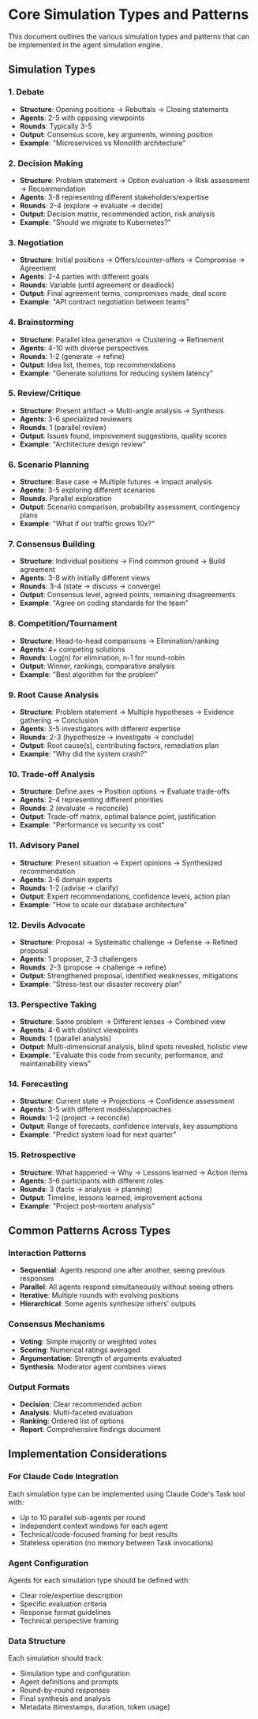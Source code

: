 # Core Simulation Types and Patterns

This document outlines the various simulation types and patterns that can be implemented in the agent simulation engine.

## Simulation Types

### 1. **Debate**
- **Structure**: Opening positions → Rebuttals → Closing statements
- **Agents**: 2-5 with opposing viewpoints
- **Rounds**: Typically 3-5
- **Output**: Consensus score, key arguments, winning position
- **Example**: "Microservices vs Monolith architecture"

### 2. **Decision Making**
- **Structure**: Problem statement → Option evaluation → Risk assessment → Recommendation
- **Agents**: 3-8 representing different stakeholders/expertise
- **Rounds**: 2-4 (explore → evaluate → decide)
- **Output**: Decision matrix, recommended action, risk analysis
- **Example**: "Should we migrate to Kubernetes?"

### 3. **Negotiation**
- **Structure**: Initial positions → Offers/counter-offers → Compromise → Agreement
- **Agents**: 2-4 parties with different goals
- **Rounds**: Variable (until agreement or deadlock)
- **Output**: Final agreement terms, compromises made, deal score
- **Example**: "API contract negotiation between teams"

### 4. **Brainstorming**
- **Structure**: Parallel idea generation → Clustering → Refinement
- **Agents**: 4-10 with diverse perspectives
- **Rounds**: 1-2 (generate → refine)
- **Output**: Idea list, themes, top recommendations
- **Example**: "Generate solutions for reducing system latency"

### 5. **Review/Critique**
- **Structure**: Present artifact → Multi-angle analysis → Synthesis
- **Agents**: 3-6 specialized reviewers
- **Rounds**: 1 (parallel review)
- **Output**: Issues found, improvement suggestions, quality scores
- **Example**: "Architecture design review"

### 6. **Scenario Planning**
- **Structure**: Base case → Multiple futures → Impact analysis
- **Agents**: 3-5 exploring different scenarios
- **Rounds**: Parallel exploration
- **Output**: Scenario comparison, probability assessment, contingency plans
- **Example**: "What if our traffic grows 10x?"

### 7. **Consensus Building**
- **Structure**: Individual positions → Find common ground → Build agreement
- **Agents**: 3-8 with initially different views
- **Rounds**: 3-4 (state → discuss → converge)
- **Output**: Consensus level, agreed points, remaining disagreements
- **Example**: "Agree on coding standards for the team"

### 8. **Competition/Tournament**
- **Structure**: Head-to-head comparisons → Elimination/ranking
- **Agents**: 4+ competing solutions
- **Rounds**: Log(n) for elimination, n-1 for round-robin
- **Output**: Winner, rankings, comparative analysis
- **Example**: "Best algorithm for the problem"

### 9. **Root Cause Analysis**
- **Structure**: Problem statement → Multiple hypotheses → Evidence gathering → Conclusion
- **Agents**: 3-5 investigators with different expertise
- **Rounds**: 2-3 (hypothesize → investigate → conclude)
- **Output**: Root cause(s), contributing factors, remediation plan
- **Example**: "Why did the system crash?"

### 10. **Trade-off Analysis**
- **Structure**: Define axes → Position options → Evaluate trade-offs
- **Agents**: 2-4 representing different priorities
- **Rounds**: 2 (evaluate → reconcile)
- **Output**: Trade-off matrix, optimal balance point, justification
- **Example**: "Performance vs security vs cost"

### 11. **Advisory Panel**
- **Structure**: Present situation → Expert opinions → Synthesized recommendation
- **Agents**: 3-6 domain experts
- **Rounds**: 1-2 (advise → clarify)
- **Output**: Expert recommendations, confidence levels, action plan
- **Example**: "How to scale our database architecture"

### 12. **Devils Advocate**
- **Structure**: Proposal → Systematic challenge → Defense → Refined proposal
- **Agents**: 1 proposer, 2-3 challengers
- **Rounds**: 2-3 (propose → challenge → refine)
- **Output**: Strengthened proposal, identified weaknesses, mitigations
- **Example**: "Stress-test our disaster recovery plan"

### 13. **Perspective Taking**
- **Structure**: Same problem → Different lenses → Combined view
- **Agents**: 4-6 with distinct viewpoints
- **Rounds**: 1 (parallel analysis)
- **Output**: Multi-dimensional analysis, blind spots revealed, holistic view
- **Example**: "Evaluate this code from security, performance, and maintainability views"

### 14. **Forecasting**
- **Structure**: Current state → Projections → Confidence assessment
- **Agents**: 3-5 with different models/approaches
- **Rounds**: 1-2 (project → reconcile)
- **Output**: Range of forecasts, confidence intervals, key assumptions
- **Example**: "Predict system load for next quarter"

### 15. **Retrospective**
- **Structure**: What happened → Why → Lessons learned → Action items
- **Agents**: 3-6 participants with different roles
- **Rounds**: 3 (facts → analysis → planning)
- **Output**: Timeline, lessons learned, improvement actions
- **Example**: "Project post-mortem analysis"

## Common Patterns Across Types

### Interaction Patterns
- **Sequential**: Agents respond one after another, seeing previous responses
- **Parallel**: All agents respond simultaneously without seeing others
- **Iterative**: Multiple rounds with evolving positions
- **Hierarchical**: Some agents synthesize others' outputs

### Consensus Mechanisms
- **Voting**: Simple majority or weighted votes
- **Scoring**: Numerical ratings averaged
- **Argumentation**: Strength of arguments evaluated
- **Synthesis**: Moderator agent combines views

### Output Formats
- **Decision**: Clear recommended action
- **Analysis**: Multi-faceted evaluation
- **Ranking**: Ordered list of options
- **Report**: Comprehensive findings document

## Implementation Considerations

### For Claude Code Integration
Each simulation type can be implemented using Claude Code's Task tool with:
- Up to 10 parallel sub-agents per round
- Independent context windows for each agent
- Technical/code-focused framing for best results
- Stateless operation (no memory between Task invocations)

### Agent Configuration
Agents for each simulation type should be defined with:
- Clear role/expertise description
- Specific evaluation criteria
- Response format guidelines
- Technical perspective framing

### Data Structure
Each simulation should track:
- Simulation type and configuration
- Agent definitions and prompts
- Round-by-round responses
- Final synthesis and analysis
- Metadata (timestamps, duration, token usage)